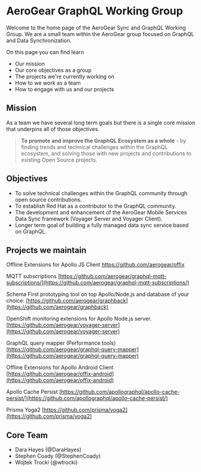 # AeroGear GraphQL Working Group

Welcome to the home page of the AeroGear Sync and GraphQL Working Group. We are a small team within the AeroGear group focused on GraphQL and Data Synchronization.

On this page you can find learn

* Our mission
* Our core objectives as a group
* The projects we're currently working on
* How to we work as a team 
* How to engage with us and our projects

## Mission

As a team we have several long term goals but there is a single core mission that underpins all of those objectives.

> **To promote and improve the GraphQL Ecosystem as a whole** - by finding trends and technical challenges within the GraphQL ecosystem, and solving those with new projects and contributions to existing Open Source projects.

## Objectives

* To solve technical challenges within the GraphQL community through open source contributions.
* To establish Red Hat as a contributor to the GraphQL community.
* The development and enhancement of the AeroGear Mobile Services Data Sync framework (Voyager Server and Voyager Client).
* Longer term goal of building a fully managed data sync service based on GraphQL.

## Projects we maintain

Offline Extensions for Apollo JS Client
https://github.com/aerogear/offix

MQTT subscriptions 
[https://github.com/aerogear/graphql-mqtt-subscriptions/](https://github.com/aerogear/graphql-mqtt-subscriptions/)

Schema First prototyping tool on top Apollo/Node.js and database of your choice:
[https://github.com/aerogear/graphback](https://github.com/aerogear/graphback)

OpenShift monitoring extensions for Apollo Node.js server.
[https://github.com/aerogear/voyager-server](https://github.com/aerogear/voyager-server)

GraphQL query mapper (Performance tools)
[https://github.com/aerogear/graphql-query-mapper](https://github.com/aerogear/graphql-query-mapper)

Offline Extensions for Apollo Android Client
[https://github.com/aerogear/offix-android](https://github.com/aerogear/offix-android)

Apollo Cache Persist
[https://github.com/apollographql/apollo-cache-persist/](https://github.com/apollographql/apollo-cache-persist/)

Prisma Yoga2
[https://github.com/prisma/yoga2](https://github.com/prisma/yoga2)

## Core Team

- Dara Hayes (@DaraHayes)
- Stephen Coady (@StephenCoady)
- Wojtek Trocki (@wtrocki)
